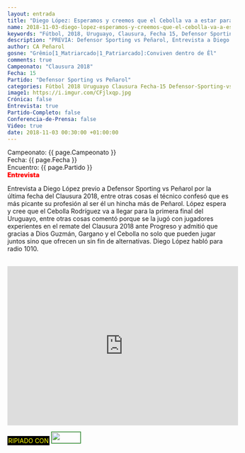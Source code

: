 ```yaml
---
layout: entrada
title: "Diego López: Esperamos y creemos que el Cebolla va a estar para la primera final"
name: 2018-11-03-diego-lopez-esperamos-y-creemos-que-el-cebolla-va-a-estar-para-la-primera-final.markdown
keywords: "Fútbol, 2018, Uruguayo, Clausura, Fecha 15, Defensor Sporting vs Peñarol, Previa, Entrevista, Diego López, video YouTube"
description: "PREVIA: Defensor Sporting vs Peñarol, Entrevista a Diego López confirma que el Cebolla llega para la primera final del Uruguayo"
author: CA Peñarol
gosne: "Grêmio[1_Matriarcado|1_Patriarcado]:Conviven dentro de Êl"
comments: true
Campeonato: "Clausura 2018"
Fecha: 15
Partido: "Defensor Sporting vs Peñarol"
categories: Fútbol 2018 Uruguayo Clausura Fecha-15 Defensor-Sporting-vs-Peñarol Previa Entrevistas
image1: https://i.imgur.com/CFjlxqp.jpg
Crónica: false
Entrevista: true
Partido-Completo: false
Conferencia-de-Prensa: false
Video: true
date: 2018-11-03 00:30:00 +01:00:00
---
```


Campeonato: <span>{{ page.Campeonato }}</span><br>
Fecha: <span>{{ page.Fecha }}</span><br>
Encuentro: <span>{{ page.Partido }}</span><br>
<span style="color:red;font-weight:900">Entrevista</span>

Entrevista a Diego López previo a Defensor Sporting vs Peñarol por la última fecha del Clausura 2018, entre otras cosas el técnico confesó que es más picante su profesión al ser él un hincha más de Peñarol. López espera y cree que el Cebolla Rodríguez va a llegar para la primera final del Uruguayo, entre otras cosas comentó porque se la jugó con jugadores experientes en el remate del Clausura 2018 ante Progreso y admitió que gracias a Dios Guzmán, Gargano y el Cebolla no solo que pueden jugar juntos sino que ofrecen un sin fin de alternativas. Diego López habló para radio 1010.



<br>

<iframe width="521" height="360" src="https://www.youtube.com/embed/On6veVDVPRw" frameborder="0" allow="accelerometer; autoplay; encrypted-media; gyroscope; picture-in-picture" allowfullscreen></iframe>

<br>

<span style="color:yellow;background:black;padding:2px;">RIPIADO CON</span> <a href="http://ffmpeg.org"><img src="{{ site.url }}/images/ffmpeg.png" width="65px" height="25px" style="border:1px solid green;"></a>
